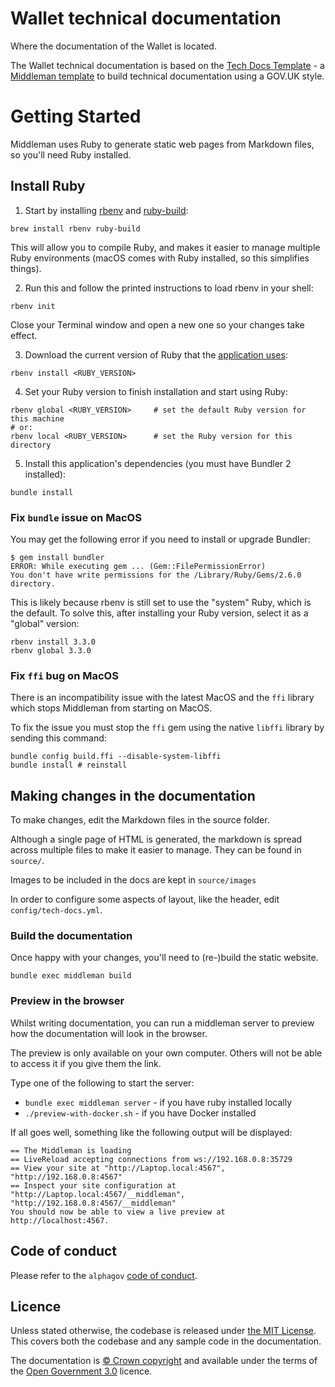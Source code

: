 # Wallet technical documentation
Where the documentation of the Wallet is located.

The Wallet technical documentation is based on the [Tech Docs Template](https://github.com/alphagov/tech-docs-template) - a [Middleman template](https://github.com/alphagov/tech-docs-template#:~:text=Template%20is%20a-,Middleman%20template,-that%20you%20can) to build technical documentation using a GOV.UK style.

# Getting Started
Middleman uses Ruby to generate static web pages from Markdown files, so you'll need Ruby installed.

## Install Ruby
1. Start by installing [rbenv](https://github.com/rbenv/rbenv) and [ruby-build](https://github.com/rbenv/ruby-build):
```
brew install rbenv ruby-build
```
This will allow you to compile Ruby, and makes it easier to manage multiple Ruby environments (macOS comes with Ruby installed, so this simplifies things).

2. Run this and follow the printed instructions to load rbenv in your shell:
```
rbenv init
```

Close your Terminal window and open a new one so your changes take effect.

3. Download the current version of Ruby that the [application uses](.ruby-version):
```
rbenv install <RUBY_VERSION>
```

4. Set your Ruby version to finish installation and start using Ruby:
```
rbenv global <RUBY_VERSION>     # set the default Ruby version for this machine
# or:
rbenv local <RUBY_VERSION>      # set the Ruby version for this directory
```

5. Install this application's dependencies (you must have Bundler 2 installed):
```
bundle install
```

### Fix `bundle` issue on MacOS
You may get the following error if you need to install or upgrade Bundler:
```
$ gem install bundler
ERROR: While executing gem ... (Gem::FilePermissionError)
You don't have write permissions for the /Library/Ruby/Gems/2.6.0 directory.
```

This is likely because rbenv is still set to use the "system" Ruby, which is the default. To solve this, after installing your Ruby version, select it as a "global" version:
```
rbenv install 3.3.0
rbenv global 3.3.0
```

### Fix `ffi` bug on MacOS

There is an incompatibility issue with the latest MacOS and the `ffi` library which stops Middleman from starting on MacOS.

To fix the issue you must stop the `ffi` gem using the native `libffi` library by sending this command:

```shell script
bundle config build.ffi --disable-system-libffi
bundle install # reinstall
```

## Making changes in the documentation
To make changes, edit the Markdown files in the source folder.

Although a single page of HTML is generated, the markdown is spread across multiple files to make it easier to manage. They can be found in `source/`.

Images to be included in the docs are kept in `source/images`

In order to configure some aspects of layout, like the header, edit `config/tech-docs.yml`.

### Build the documentation

Once happy with your changes, you'll need to (re-)build the static website.

```
bundle exec middleman build
```

### Preview in the browser

Whilst writing documentation, you can run a middleman server to preview how the documentation will look in the browser.

The preview is only available on your own computer. Others will not be able to access it if you give them the link.

Type one of the following to start the server:

* `bundle exec middleman server` - if you have ruby installed locally
* `./preview-with-docker.sh` - if you have Docker installed

If all goes well, something like the following output will be displayed:

```
== The Middleman is loading
== LiveReload accepting connections from ws://192.168.0.8:35729
== View your site at "http://Laptop.local:4567", "http://192.168.0.8:4567"
== Inspect your site configuration at "http://Laptop.local:4567/__middleman", "http://192.168.0.8:4567/__middleman"
You should now be able to view a live preview at http://localhost:4567.
```

## Code of conduct

Please refer to the `alphagov` [code of conduct](https://github.com/alphagov/.github/blob/main/CODE_OF_CONDUCT.md).

## Licence

Unless stated otherwise, the codebase is released under [the MIT License][mit].
This covers both the codebase and any sample code in the documentation.

The documentation is [© Crown copyright][copyright] and available under the terms of the [Open Government 3.0][ogl] licence.

[mit]: LICENCE.md
[copyright]: http://www.nationalarchives.gov.uk/information-management/re-using-public-sector-information/uk-government-licensing-framework/crown-copyright/
[ogl]: http://www.nationalarchives.gov.uk/doc/open-government-licence/version/3/
